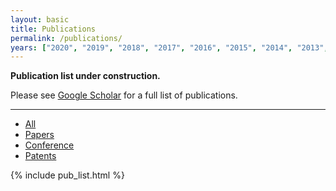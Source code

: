```yaml
---
layout: basic
title: Publications
permalink: /publications/
years: ["2020", "2019", "2018", "2017", "2016", "2015", "2014", "2013", "2012", "2011", "2010", "2009", "2008", "2007", "2006", "2005", "2004", "2003", "2002"]
---
```


**Publication list under construction.** 

Please see [Google Scholar](https://scholar.google.com/citations?user=3rB_SGYAAAAJ&hl=en&oi=ao) for a full list of publications.

---

<div class="tabs">
  <ul>
    <li class="is-active"><a href="{{ site.baseurl }}/publications/">All</a></li>
    <li><a href="{{ site.baseurl }}/publications/papers">Papers</a></li>
    <li><a href="{{ site.baseurl }}/publications/conference">Conference</a></li>
    <li><a href="{{ site.baseurl }}/publications/patents">Patents</a></li>
  </ul>
</div>

{% include pub_list.html %}